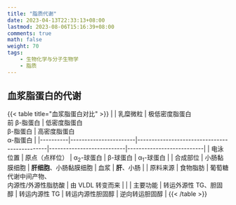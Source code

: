 ```yaml
---
title: "脂质代谢"
date: 2023-04-13T22:33:13+08:00
lastmod: 2023-08-06T15:16:39+08:00
comments: true
math: false
weight: 70
tags:
    - 生物化学与分子生物学
    - 脂质
---
```


<!--more-->

## 血浆脂蛋白的代谢

{{< table title="血浆脂蛋白对比" >}}
|          | 乳糜微粒              | 极低密度脂蛋白<br/>前 β-脂蛋白               | 低密度脂蛋白<br/>β-脂蛋白 | 高密度脂蛋白<br/>α-脂蛋白 |
|----------|-----------------------|----------------------------------------------|---------------------------|---------------------------|
| 电泳位置 | 原点（点样位）        | α<sub>2</sub>-球蛋白                         | β-球蛋白                  | α<sub>1</sub>-球蛋白      |
| 合成部位 | 小肠黏膜细胞          | **肝细胞**、小肠黏膜细胞                     | 血浆                      | **肝**、小肠              |
| 原料来源 | 食物脂肪              | 葡萄糖代谢中间产物、<br/>内源性/外源性脂肪酸 | 由 VLDL 转变而来          |                           |
| 主要功能 | 转运外源性 TG、胆固醇 | 转运内源性 TG                                | 转运内源性胆固醇          | 逆向转运胆固醇            |
{{< /table >}}



